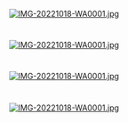 [![IMG-20221018-WA0001.jpg](https://i.postimg.cc/NFwLx8zK/IMG-20221018-WA0001.jpg)](https://postimg.cc/ftBwzdZs)






#
[![IMG-20221018-WA0001.jpg](https://i.postimg.cc/NFwLx8zK/IMG-20221018-WA0001.jpg)](https://postimg.cc/ftBwzdZs)







#
[![IMG-20221018-WA0001.jpg](https://i.postimg.cc/NFwLx8zK/IMG-20221018-WA0001.jpg)](https://postimg.cc/ftBwzdZs)






#
[![IMG-20221018-WA0001.jpg](https://i.postimg.cc/NFwLx8zK/IMG-20221018-WA0001.jpg)](https://postimg.cc/ftBwzdZs)






#
